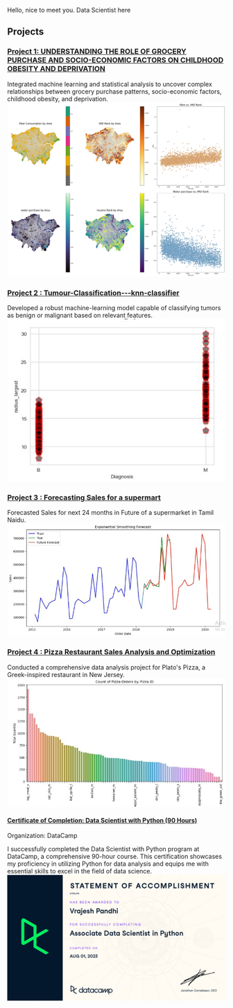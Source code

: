 Hello, nice to meet you. Data Scientist here


## Projects
### [Project 1: UNDERSTANDING THE ROLE OF GROCERY PURCHASE AND SOCIO-ECONOMIC FACTORS ON CHILDHOOD OBESITY AND DEPRIVATION](https://github.com/vrajesh990/Tesco)
 Integrated machine learning and statistical analysis to uncover complex relationships between grocery purchase patterns, socio-economic factors, childhood obesity, and deprivation.
![](/images/IMD_visual.jpg)

### [Project 2 : Tumour-Classification---knn-classifier](https://github.com/vrajesh990/Tumour-Classification---knn-classifier)
Developed a robust machine-learning model capable of classifying tumors as benign or malignant based on relevant features.
![](/images/tumor.JPG)

### [Project 3 : Forecasting Sales for a supermart](https://github.com/vrajesh990/Time-Series-Analysis-of-Sales)
Forecasted Sales for next 24 months in Future of a supermarket in Tamil Naidu.
![](/images/forecast.JPG)

### [Project 4 : Pizza Restaurant Sales Analysis and Optimization](https://github.com/vrajesh990/pizza-restaurant-sales/blob/main/pizza%20sales.ipynb)
Conducted a comprehensive data analysis project for Plato's Pizza, a Greek-inspired restaurant in New Jersey.
![](/images/pizza%20sales.JPG)



#### [Certificate of Completion: Data Scientist with Python (90 Hours)](https://www.datacamp.com/statement-of-accomplishment/track/d7e64dfce4a4ff7d1d3b6e38e395aa7cbdbfdf1e?raw=1)
Organization: DataCamp

I successfully completed the Data Scientist with Python program at DataCamp, a comprehensive 90-hour course. This certification showcases my proficiency in utilizing Python for data analysis and equips me with essential skills to excel in the field of data science.
![](/images/certificate%20(3)_page-0001.jpg)
